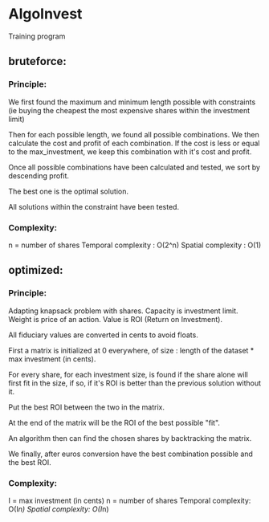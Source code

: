 # AlgoInvest
Training program


## bruteforce:
### Principle:
We first found the maximum and minimum length possible with constraints (ie buying the cheapest the most expensive shares within the investment limit)

Then for each possible length, we found all possible combinations.
We then calculate the cost and profit of each combination.
If the cost is less or equal to the max_investment, we keep this combination with it's cost and profit.

Once all possible combinations have been calculated and tested, we sort by descending profit.

The best one is the optimal solution.

All solutions within the constraint have been tested.

### Complexity:
n = number of shares
Temporal complexity : O(2^n)
Spatial complexity : O(1)

## optimized:
### Principle:
Adapting knapsack problem with shares. Capacity is investment limit. Weight is price of an action. Value is ROI (Return on Investment).

All fiduciary values are converted in cents to avoid floats.

First a matrix is initialized at 0 everywhere, of size : length of the dataset * max investment (in cents).

For every share, for each investment size, is found if the share alone will first fit in the size, if so, if it's ROI is better than the previous solution without it.

Put the best ROI between the two in the matrix.

At the end of the matrix will be the ROI of the best possible "fit".

An algorithm then can find the chosen shares by backtracking the matrix.

We finally, after euros conversion have the best combination possible and the best ROI.

### Complexity:
I = max investment (in cents)
n = number of shares 
Temporal complexity: O(I*n)
Spatial complexity: O(I*n)

